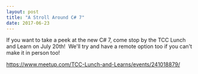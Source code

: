 ```yaml
---
layout: post
title: "A Stroll Around C# 7"
date: 2017-06-23
---
```


If you want to take a peek at the new C# 7, come stop by the TCC Lunch and Learn on July 20th!  We'll try and have a remote option too if you can't make it in person too!

<a href="https://www.meetup.com/TCC-Lunch-and-Learns/events/241018879/">https://www.meetup.com/TCC-Lunch-and-Learns/events/241018879/</a>

&nbsp;